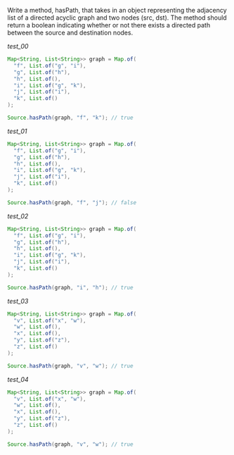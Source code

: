 Write a method, hasPath, that takes in an object representing the adjacency list of a directed acyclic graph and two nodes (src, dst). The method should return a boolean indicating whether or not there exists a directed path between the source and destination nodes.

_test_00_

```java
Map<String, List<String>> graph = Map.of(
  "f", List.of("g", "i"),
  "g", List.of("h"),
  "h", List.of(),
  "i", List.of("g", "k"),
  "j", List.of("i"),
  "k", List.of()
);

Source.hasPath(graph, "f", "k"); // true
```

_test_01_

```java
Map<String, List<String>> graph = Map.of(
  "f", List.of("g", "i"),
  "g", List.of("h"),
  "h", List.of(),
  "i", List.of("g", "k"),
  "j", List.of("i"),
  "k", List.of()
);

Source.hasPath(graph, "f", "j"); // false
```

_test_02_

```java
Map<String, List<String>> graph = Map.of(
  "f", List.of("g", "i"),
  "g", List.of("h"),
  "h", List.of(),
  "i", List.of("g", "k"),
  "j", List.of("i"),
  "k", List.of()
);

Source.hasPath(graph, "i", "h"); // true
```

_test_03_

```java
Map<String, List<String>> graph = Map.of(
  "v", List.of("x", "w"),
  "w", List.of(),
  "x", List.of(),
  "y", List.of("z"),
  "z", List.of()
);

Source.hasPath(graph, "v", "w"); // true
```

_test_04_

```java
Map<String, List<String>> graph = Map.of(
  "v", List.of("x", "w"),
  "w", List.of(),
  "x", List.of(),
  "y", List.of("z"),
  "z", List.of()
);

Source.hasPath(graph, "v", "w"); // true
```
